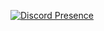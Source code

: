 [![Discord Presence](https://lanyard.cnrad.dev/api/858301786813497354?borderRadius=5px&idleMessage=not%20doing%20anything&bg=a)](https://discord.com/users/858301786813497354)
